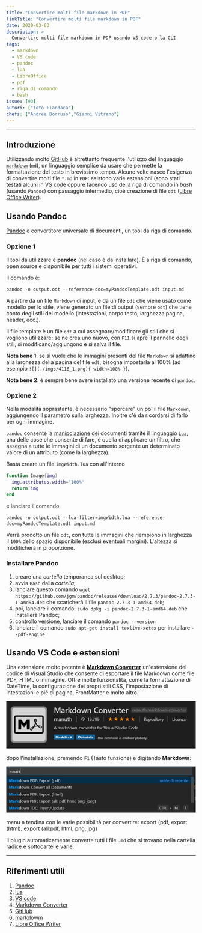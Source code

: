 ```yaml
---
title: "Convertire molti file markdown in PDF"
linkTitle: "Convertire molti file markdown in PDF"
date: 2020-03-03
description: >
  Convertire molti file markdown in PDF usando VS code o la CLI
tags:
  - markdown
  - VS code
  - pandoc
  - lua
  - LibreOffice
  - pdf
  - riga di comando
  - bash
issue: [93]
autori: ["Totò Fiandaca"]
chefs: ["Andrea Borruso","Gianni Vitrano"]
---
```

  
---


## Introduzione

Utilizzando molto [GitHub](https://github.com/) è altrettanto frequente l'utilizzo del linguaggio [`markdowm`](https://it.wikipedia.org/wiki/Markdown) (`md`), un linguaggio semplice da usare che permette la formattazione del testo in brevissimo tempo. Alcune volte nasce l'esigenza di convertire molti file `*.md` in `PDF`: esistono varie estensioni (sono stati testati alcuni in [VS code](https://code.visualstudio.com/) oppure facendo uso della riga di comando in _bash_ (usando `Pandoc`) con passaggio intermedio, cioè creazione di file `odt` ([Libre Office Writer](https://it.wikipedia.org/wiki/LibreOffice_Writer)).

## Usando Pandoc

[Pandoc](https://pandoc.org/) è convertitore universale di documenti, un tool da riga di comando.

### Opzione 1

Il tool da utilizzare è **pandoc** (nel caso è da installare). È a riga di comando, open source e disponibile per tutti i sistemi operativi.

Il comando è:

```
pandoc -o output.odt --reference-doc=myPandocTemplate.odt input.md
```

A partire da un file `Markdown` di input, e da un file `odt` che viene usato come modello per lo stile, viene generato un file di output (sempre `odt`) che tiene conto degli stili del modello (intestazioni, corpo testo, larghezza pagina, header, ecc.).

Il file template è un file `odt` a cui assegnare/modificare gli stili che si vogliono utilizzare: se ne crea uno nuovo, con `F11` si apre il pannello degli stili, si modificano/aggiungono e si salva il file.

**Nota bene 1**: se si vuole che le immagini presenti del file `Markdown` si adattino alla larghezza della pagina del file `odt`, bisogna impostarla al 100% (ad esempio `![](./imgs/4116_1.png){ width=100% }`).

**Nota bene 2**: è sempre bene avere installato una versione recente di `pandoc`.

### Opzione 2

Nella modalità soprastante, è necessario "sporcare" un po' il file `Markdown`, aggiungendo il parametro sulla larghezza. Inoltre c'è da ricordarsi di farlo per ogni immagine.

`pandoc` consente la [manipolazione](https://pandoc.org/lua-filters.html) dei documenti tramite il linguaggio [`Lua`](https://www.lua.org/about.html); una delle cose che consente di fare, è quella di applicare un filtro, che assegna a tutte le immagini di un documento sorgente un determinato valore di un attributo (come la larghezza).

Basta creare un file `imgWidth.lua` con all'interno

```lua
function Image(img)
  img.attributes.width="100%"
  return img
end
```

e lanciare il comando

```
pandoc -o output.odt --lua-filter=imgWidth.lua --reference-doc=myPandocTemplate.odt input.md
```

Verrà prodotto un file `odt`, con tutte le immagini che riempiono in larghezza il `100%` dello spazio disponibile (esclusi eventuali margini). L'altezza si modificherà in proporzione.

### Installare Pandoc

1. creare una _cartella_ temporanea sul desktop;
2. avvia `Bash` dalla _cartella_;
3. lanciare questo comando `wget https://github.com/jgm/pandoc/releases/download/2.7.3/pandoc-2.7.3-1-amd64.deb` che scaricherà il file `pandoc-2.7.3-1-amd64.deb`;
4. poi, lanciare il comando: `sudo dpkg -i pandoc-2.7.3-1-amd64.deb` che installerà Pandoc;
5. controllo versione, lanciare il comando `pandoc --version`
6. lanciare il comando `sudo apt-get install texlive-xetex` per installare `--pdf-engine`

## Usando VS Code e estensioni

Una estensione molto potente è [**Markdown Converter**](https://marketplace.visualstudio.com/items?itemName=manuth.markdown-converter) un'estensione del codice di Visual Studio che consente di esportare il file Markdown come file PDF, HTML o immagine.
Offre molte funzionalità, come la formattazione di DateTime, la configurazione dei propri stili CSS, l'impostazione di intestazioni e piè di pagina, FrontMatter e molto altro.

![](./img_01.png)

dopo l'installazione, premendo `F1` (Tasto funzione) e digitando **Markdown**:

![](./img_02.png)

menu a tendina con le varie possibilità per convertire: export (pdf, export (html), export (all:pdf, html, png, jpg)

Il plugin automaticamente converte tutti i file `.md` che si trovano nella cartella radice e sottocartelle varie.

---

## Riferimenti utili

1. [Pandoc](https://pandoc.org/)
2. [lua](https://pandoc.org/lua-filters.html)
3. [VS code](https://code.visualstudio.com/)
4. [Markdown Converter](https://marketplace.visualstudio.com/items?itemName=manuth.markdown-converter)
5. [GitHub](https://github.com/)
6. [markdowm](https://it.wikipedia.org/wiki/Markdown)
7. [Libre Office Writer](https://it.wikipedia.org/wiki/LibreOffice_Writer)
